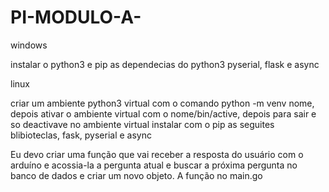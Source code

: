 # PI-MODULO-A-

windows

instalar o python3 e pip
as dependecias do python3
pyserial, flask e async

linux

criar um ambiente python3 virtual com o comando python -m venv nome,
depois ativar o ambiente virtual com o nome/bin/active,
depois para sair e so deactivave
no ambiente virtual instalar com o pip as seguites blibioteclas,
fask, pyserial e async



Eu devo criar uma função que vai receber a resposta do usuário com o arduíno e acossia-la a pergunta atual e buscar a próxima pergunta no banco de dados e criar um novo objeto. A função no main.go 